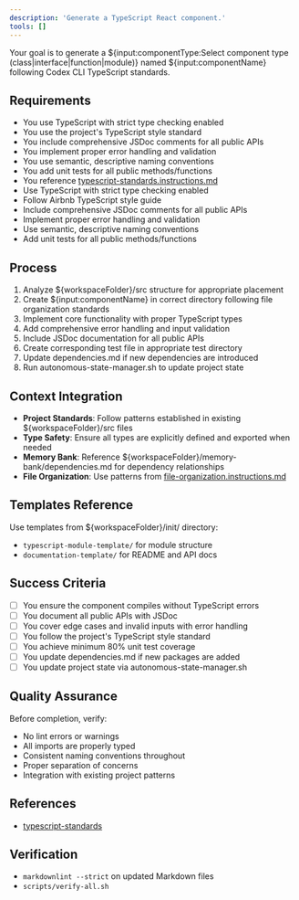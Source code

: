 ```yaml
---
description: 'Generate a TypeScript React component.'
tools: []
---
```

Your goal is to generate a ${input:componentType:Select component type (class|interface|function|module)} named ${input:componentName} following Codex CLI TypeScript standards.

## Requirements

- You use TypeScript with strict type checking enabled
- You use the project's TypeScript style standard
- You include comprehensive JSDoc comments for all public APIs
- You implement proper error handling and validation
- You use semantic, descriptive naming conventions
- You add unit tests for all public methods/functions
- You reference [typescript-standards.instructions.md](../instructions/typescript-standards.instructions.md)
- Use TypeScript with strict type checking enabled
- Follow Airbnb TypeScript style guide
- Include comprehensive JSDoc comments for all public APIs
- Implement proper error handling and validation
- Use semantic, descriptive naming conventions
- Add unit tests for all public methods/functions

## Process

1. Analyze ${workspaceFolder}/src structure for appropriate placement
2. Create ${input:componentName} in correct directory following file organization standards
3. Implement core functionality with proper TypeScript types
4. Add comprehensive error handling and input validation
5. Include JSDoc documentation for all public APIs
6. Create corresponding test file in appropriate test directory
7. Update dependencies.md if new dependencies are introduced
8. Run autonomous-state-manager.sh to update project state

## Context Integration

- **Project Standards**: Follow patterns established in existing ${workspaceFolder}/src files
- **Type Safety**: Ensure all types are explicitly defined and exported when needed
- **Memory Bank**: Reference ${workspaceFolder}/memory-bank/dependencies.md for dependency relationships
- **File Organization**: Use patterns from [file-organization.instructions.md](../prompts/file-organization.prompt.md)

## Templates Reference

Use templates from ${workspaceFolder}/init/ directory:

- `typescript-module-template/` for module structure
- `documentation-template/` for README and API docs

## Success Criteria

- [ ] You ensure the component compiles without TypeScript errors
- [ ] You document all public APIs with JSDoc
- [ ] You cover edge cases and invalid inputs with error handling
- [ ] You follow the project's TypeScript style standard
- [ ] You achieve minimum 80% unit test coverage
- [ ] You update dependencies.md if new packages are added
- [ ] You update project state via autonomous-state-manager.sh

## Quality Assurance

Before completion, verify:

- No lint errors or warnings
- All imports are properly typed
- Consistent naming conventions throughout
- Proper separation of concerns
- Integration with existing project patterns

## References

- [typescript-standards](../instructions/typescript-standards.instructions.md)

## Verification

- `markdownlint --strict` on updated Markdown files
- `scripts/verify-all.sh`
